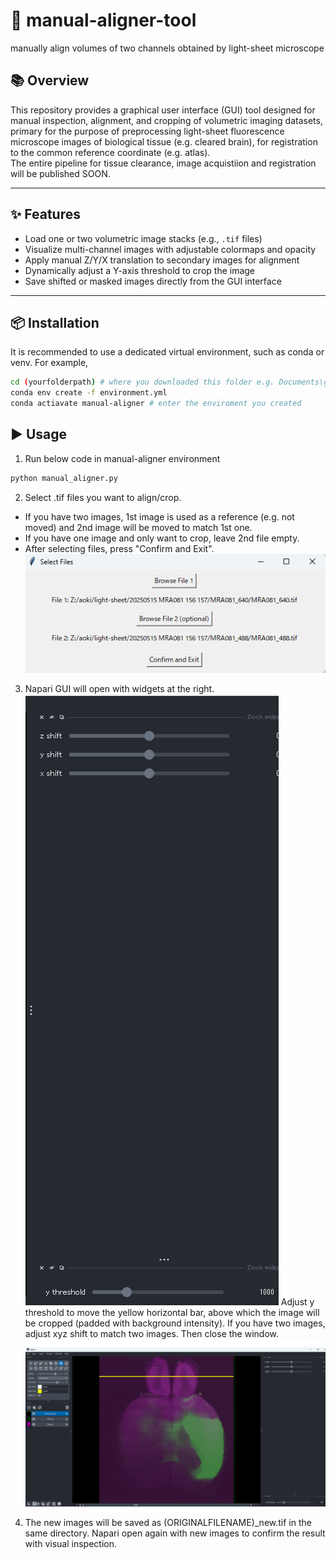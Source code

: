 # 📖 manual-aligner-tool

manually align volumes of two channels obtained by light-sheet microscope

## 📚 Overview

This repository provides a graphical user interface (GUI) tool designed for manual inspection, alignment, and cropping of volumetric imaging datasets, primary for the purpose of preprocessing light-sheet fluorescence microscope images of biological tissue (e.g. cleared brain), for registration to the common reference coordinate (e.g. atlas).  
The entire pipeline for tissue clearance, image acquistiion and registration will be published SOON.


---

## ✨ Features

- Load one or two volumetric image stacks (e.g., `.tif` files)
- Visualize multi-channel images with adjustable colormaps and opacity
- Apply manual Z/Y/X translation to secondary images for alignment
- Dynamically adjust a Y-axis threshold to crop the image
- Save shifted or masked images directly from the GUI interface

---

## 📦 Installation

It is recommended to use a dedicated virtual environment, such as conda or venv. For example,

```bash
cd (yourfolderpath) # where you downloaded this folder e.g. Documents\github\manual-aligner-tool)
conda env create -f environment.yml
conda actiavate manual-aligner # enter the enviroment you created
```

## ▶️ Usage
1. Run below code in manual-aligner environment 
```bash
python manual_aligner.py
```

2. Select .tif files you want to align/crop.
- If you have two images, 1st image is used as a reference (e.g. not moved) and 2nd image will be moved to match 1st one.
- If you have one image and only want to crop, leave 2nd file empty.
- After selecting files, press "Confirm and Exit".
![file select GUI](images/file_select.png)

3. Napari GUI will open with widgets at the right. 
![napari widget](images/napari_widget.png)
Adjust y threshold to move the yellow horizontal bar, above which the image will be cropped (padded with background intensity). If you have two images, adjust xyz shift to match two images. Then close the window.
![y threshold example](images/y_threshould.png)

4. The new images will be saved as (ORIGINALFILENAME)_new.tif in the same directory. Napari open again with new images to confirm the result with visual inspection. 



